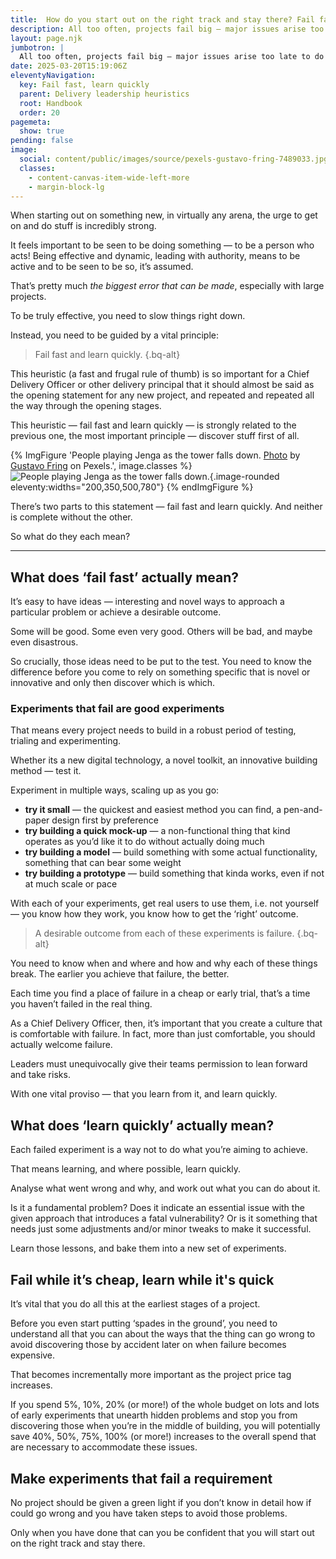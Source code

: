 ```yaml
---
title:  How do you start out on the right track and stay there? Fail fast and learn quickly
description: All too often, projects fail big — major issues arise too late to do anything about them, and time and costs balloon. It doesn't have to be this way.
layout: page.njk
jumbotron: |
  All too often, projects fail big — major issues arise too late to do anything about them, and time and costs balloon. It doesn't have to be this way.
date: 2025-03-20T15:19:06Z
eleventyNavigation:
  key: Fail fast, learn quickly
  parent: Delivery leadership heuristics
  root: Handbook
  order: 20
pagemeta:
  show: true
pending: false
image:
  social: content/public/images/source/pexels-gustavo-fring-7489033.jpg
  classes:
    - content-canvas-item-wide-left-more
    - margin-block-lg
---
```


When starting out on something new, in virtually any arena, the urge to get on and do stuff is incredibly strong.

It feels important to be seen to be doing something — to be a person who acts! Being effective and dynamic, leading with authority, means to be active and to be seen to be so, it’s assumed.

That’s pretty much *the biggest error that can be made*, especially with large projects.

To be truly effective, you need to slow things right down.

Instead, you need to be guided by a vital principle:

> Fail fast and learn quickly.
{.bq-alt}

This heuristic (a fast and frugal rule of thumb) is so important for a Chief Delivery Officer or other delivery principal that it should almost be said as the opening statement for any new project, and repeated and repeated all the way through the opening stages.

This heuristic — fail fast and learn quickly — is strongly related to the previous one, the most important principle — discover stuff first of all.

{% ImgFigure 'People playing Jenga as the tower falls down. <a href="https://www.pexels.com/photo/a-people-playing-jenga-7489033/" target="_blank" rel="noopener ugc">Photo</a> by <a href="https://www.pexels.com/@gustavo-fring/" target="_blank" rel="noopener ugc">Gustavo Fring</a> on Pexels.', image.classes %}
![People playing Jenga as the tower falls down.](/public/images/source/pexels-gustavo-fring-7489033.jpg){.image-rounded eleventy:widths="200,350,500,780"}
{% endImgFigure %}

There’s two parts to this statement — fail fast and learn quickly. And neither is complete without the other.

So what do they each mean?

---

## What does ‘fail fast’ actually mean?

It’s easy to have ideas — interesting and novel ways to approach a particular problem or achieve a desirable outcome.

Some will be good. Some even very good. Others will be bad, and maybe even disastrous.

So crucially, those ideas need to be put to the test. You need to know the difference before you come to rely on something specific that is novel or innovative and only then discover which is which.

### Experiments that fail are good experiments

That means every project needs to build in a robust period of testing, trialing and experimenting.

Whether its a new digital technology, a novel toolkit, an innovative building method — test it.

Experiment in multiple ways, scaling up as you go:

- **try it small** — the quickest and easiest method you can find, a pen-and-paper design first by preference
- **try building a quick mock-up** — a non-functional thing that kind operates as you’d like it to do without actually doing much
- **try building a model** — build something with some actual functionality, something that can bear some weight
- **try building a prototype** — build something that kinda works, even if not at much scale or pace

With each of your experiments, get real users to use them, i.e. not yourself — you know how they work, you know how to get the ‘right’ outcome.

> A desirable outcome from each of these experiments is failure.
{.bq-alt}

You need to know when and where and how and why each of these things break. The earlier you achieve that failure, the better.

Each time you find a place of failure in a cheap or early trial, that’s a time you haven’t failed in the real thing.

As a Chief Delivery Officer, then, it’s important that you create a culture that is comfortable with failure. In fact, more than just comfortable, you should actually welcome failure.

Leaders must unequivocally give their teams permission to lean forward and take risks.

With one vital proviso — that you learn from it, and learn quickly.

## What does ‘learn quickly’ actually mean?

Each failed experiment is a way not to do what you’re aiming to achieve.

That means learning, and where possible, learn quickly.

Analyse what went wrong and why, and work out what you can do about it.

Is it a fundamental problem? Does it indicate an essential issue with the given approach that introduces a fatal vulnerability? Or is it something that needs just some adjustments and/or minor tweaks to make it successful.

Learn those lessons, and bake them into a new set of experiments.

## Fail while it’s cheap, learn while it's quick

It’s vital that you do all this at the earliest stages of a project.

Before you even start putting ‘spades in the ground’, you need to understand all that you can about the ways that the thing can go wrong to avoid discovering those by accident later on when failure becomes expensive.

That becomes incrementally more important as the project price tag increases.

If you spend 5%, 10%, 20% (or more!) of the whole budget on lots and lots of early experiments that unearth hidden problems and stop you from discovering those when you’re in the middle of building, you will potentially save 40%, 50%, 75%, 100% (or more!) increases to the overall spend that are necessary to accommodate these issues.

## Make experiments that fail a requirement

No project should be given a green light if you don’t know in detail how if could go wrong and you have taken steps to avoid those problems.

Only when you have done that can you be confident that you will start out on the right track and stay there.